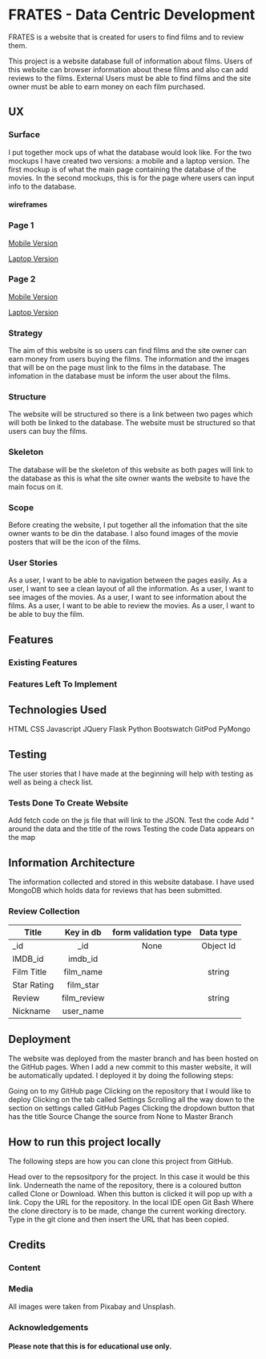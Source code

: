 # FRATES - Data Centric Development

FRATES is a website that is created for users to find films and to review them.

This project is a website database full of information about films. Users of this website can browser information about these films and also can add reviews to the films.
External Users must be able to find films and the site owner must be able to earn money on each film purchased.

## UX
### Surface
I put together mock ups of what the database would look like. For the two mockups I have created two versions: a mobile and a laptop version. The first mockup is of what the main page containing the database of the movies. In the second mockups, this is for the page where users can input info to the database.

#### wireframes
### Page 1
[Mobile Version](https://github.com/katerinaelsasser/film_review_database/blob/master/assets/images/mockups/mobile_mockup_1.jpg)

[Laptop Version](https://github.com/katerinaelsasser/film_review_database/blob/master/assets/images/mockups/laptop_mockup_1.jpg)

### Page 2
[Mobile Version](https://github.com/katerinaelsasser/film_review_database/blob/master/assets/images/mockups/mobile_mockup_2.jpg)

[Laptop Version](https://github.com/katerinaelsasser/film_review_database/blob/master/assets/images/mockups/laptop_mockup_2.jpg)

### Strategy
The aim of this website is so users can find films and the site owner can earn money from users buying the films. The information and the images that will be on the page must link to the films in the database. The infomation in the database must be inform the user about the films.

### Structure
The website will be structured so there is a link between two pages which will both be linked to the database. The website must be structured so that users can buy the films.

### Skeleton
The database will be the skeleton of this website as both pages will link to the database as this is what the site owner wants the website to have the main focus on it.

### Scope
Before creating the website, I put together all the infomation that the site owner wants to be din the database. I also found images of the movie posters that will be the icon of the films.

### User Stories
As a user, I want to be able to navigation between the pages easily.
As a user, I want to see a clean layout of all the information.
As a user, I want to see images of the movies.
As a user, I want to see information about the films.
As a user, I want to be able to review the movies.
As a user, I want to be able to buy the film.

## Features

### Existing Features
### Features Left To Implement
## Technologies Used
HTML
CSS
Javascript
JQuery
Flask
Python
Bootswatch
GitPod
PyMongo
## Testing
The user stories that I have made at the beginning will help with testing as well as being a check list.

### Tests Done To Create Website
Add fetch code on the js file that will link to the JSON.
Test the code
Add " around the data and the title of the rows
Testing the code
Data appears on the map

## Information Architecture
The information collected and stored in this website database. I have used MongoDB which holds data for reviews that has been submitted. 

### Review Collection

| Title	    | Key in db | form validation type | Data type |
|-----------|:---------:|:--------------------:|:---------:|
|_id        |_id        |None                  |Object Id  |
|IMDB_id    |imdb_id    |                      |
|Film Title |film_name  |                      |string     |
|Star Rating|film_star  |                      |           |
|Review     |film_review|                      |string|
|Nickname   |user_name  |                      |      |


## Deployment
The website was deployed from the master branch and has been hosted on the GitHub pages. When I add a new commit to this master website, it will be automatically updated. I deployed it by doing the following steps:

Going on to my GitHub page
Clicking on the repository that I would like to deploy
Clicking on the tab called Settings
Scrolling all the way down to the section on settings called GitHub Pages
Clicking the dropdown button that has the title Source
Change the source from None to Master Branch
## How to run this project locally
The following steps are how you can clone this project from GitHub.

Head over to the repsositpory for the project. In this case it would be this link.
Underneath the name of the repository, there is a coloured button called Clone or Download.
When this button is clicked it will pop up with a link. Copy the URL for the repository.
In the local IDE open Git Bash
Where the clone directory is to be made, change the current working directory.
Type in the git clone and then insert the URL that has been copied.
## Credits
### Content

### Media
All images were taken from Pixabay and Unsplash.

### Acknowledgements

#### Please note that this is for educational use only.